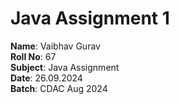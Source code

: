 # Java Assignment 1

**Name**: Vaibhav Gurav  
**Roll No**: 67  
**Subject**: Java Assignment  
**Date**: 26.09.2024  
**Batch**: CDAC Aug 2024  
